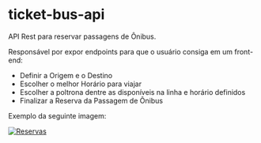 # ticket-bus-api
API Rest para reservar passagens de Ônibus.

Responsável por expor endpoints para que o usuário consiga em um front-end:
* Definir a Origem e o Destino
* Escolher o melhor Horário para viajar
* Escolher a poltrona dentre as disponíveis na linha e horário definidos
* Finalizar a Reserva da Passagem de Ônibus

Exemplo da seguinte imagem:

[![Reservas](https://i.postimg.cc/wTKT0qp0/Screenshot-1.png)](https://postimg.cc/QVb3MrVT)
